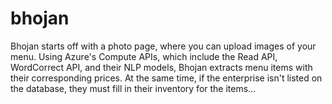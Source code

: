 # bhojan
Bhojan starts off with a photo page, where you can upload images of your menu. Using Azure's Compute APIs, which include the Read API, WordCorrect API, and their NLP models, Bhojan extracts menu items with their corresponding prices. At the same time, if the enterprise isn't listed on the database, they must fill in their inventory for the items…
